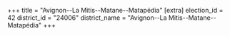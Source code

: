 +++
title = "Avignon--La Mitis--Matane--Matapédia"
[extra]
election_id = 42
district_id = "24006"
district_name = "Avignon--La Mitis--Matane--Matapédia"
+++
